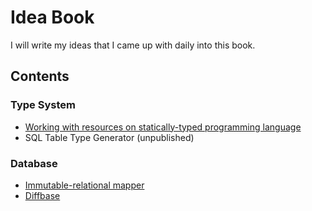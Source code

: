 # Idea Book

I will write my ideas that I came up with daily into this book.

## Contents

### Type System

- [Working with resources on statically-typed programming language](type-system/resources.md)
- SQL Table Type Generator (unpublished)

### Database

- [Immutable-relational mapper](db/sql-irm.md)
- [Diffbase](db/diffbase.md)
